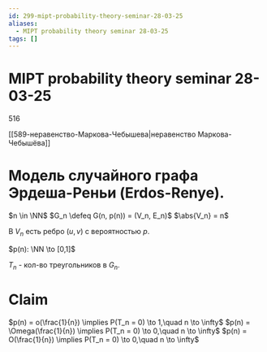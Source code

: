```yaml
---
id: 299-mipt-probability-theory-seminar-28-03-25
aliases:
  - MIPT probability theory seminar 28-03-25
tags: []
---
```


# MIPT probability theory seminar 28-03-25

516

[[589-неравенство-Маркова-Чебышева|неравенство Маркова-Чебышёва]]

# Модель случайного графа Эрдеша-Реньи (Erdos-Renye).

$n \in \NN$
$G_n \defeq G(n, p(n)) = (V_n, E_n)$
$\abs{V_n} = n$

В $V_n$ есть ребро $(u,v)$ с вероятностью $p$. 

$p(n): \NN \to [0,1]$

$T_n$ - кол-во треугольников в $G_n$.

# Claim
$p(n) = o(\frac{1}{n}) \implies P(T_n = 0) \to 1,\quad n \to \infty$ 
$p(n) = \Omega(\frac{1}{n}) \implies P(T_n = 0) \to 0,\quad n \to \infty$ 
$p(n) = O(\frac{1}{n}) \implies P(T_n = 0) \to 0,\quad n \to \infty$ 
